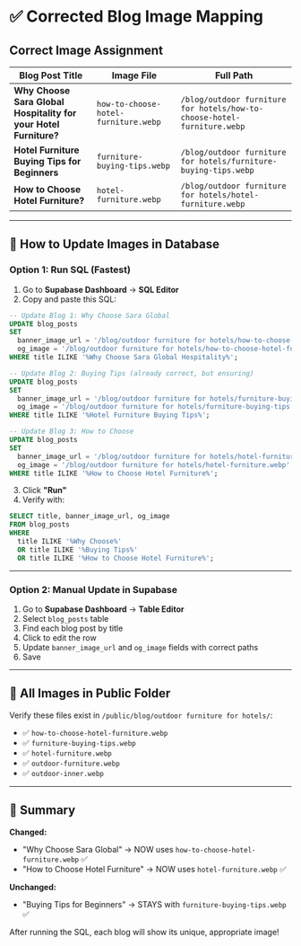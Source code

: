 # ✅ Corrected Blog Image Mapping

## Correct Image Assignment

| Blog Post Title | Image File | Full Path |
|----------------|------------|-----------|
| **Why Choose Sara Global Hospitality for your Hotel Furniture?** | `how-to-choose-hotel-furniture.webp` | `/blog/outdoor furniture for hotels/how-to-choose-hotel-furniture.webp` |
| **Hotel Furniture Buying Tips for Beginners** | `furniture-buying-tips.webp` | `/blog/outdoor furniture for hotels/furniture-buying-tips.webp` |
| **How to Choose Hotel Furniture?** | `hotel-furniture.webp` | `/blog/outdoor furniture for hotels/hotel-furniture.webp` |

---

## 🚀 How to Update Images in Database

### Option 1: Run SQL (Fastest)

1. Go to **Supabase Dashboard** → **SQL Editor**
2. Copy and paste this SQL:

```sql
-- Update Blog 1: Why Choose Sara Global
UPDATE blog_posts
SET 
  banner_image_url = '/blog/outdoor furniture for hotels/how-to-choose-hotel-furniture.webp',
  og_image = '/blog/outdoor furniture for hotels/how-to-choose-hotel-furniture.webp'
WHERE title ILIKE '%Why Choose Sara Global Hospitality%';

-- Update Blog 2: Buying Tips (already correct, but ensuring)
UPDATE blog_posts
SET 
  banner_image_url = '/blog/outdoor furniture for hotels/furniture-buying-tips.webp',
  og_image = '/blog/outdoor furniture for hotels/furniture-buying-tips.webp'
WHERE title ILIKE '%Hotel Furniture Buying Tips%';

-- Update Blog 3: How to Choose
UPDATE blog_posts
SET 
  banner_image_url = '/blog/outdoor furniture for hotels/hotel-furniture.webp',
  og_image = '/blog/outdoor furniture for hotels/hotel-furniture.webp'
WHERE title ILIKE '%How to Choose Hotel Furniture%';
```

3. Click **"Run"**
4. Verify with:

```sql
SELECT title, banner_image_url, og_image
FROM blog_posts
WHERE 
  title ILIKE '%Why Choose%'
  OR title ILIKE '%Buying Tips%'
  OR title ILIKE '%How to Choose Hotel Furniture%';
```

---

### Option 2: Manual Update in Supabase

1. Go to **Supabase Dashboard** → **Table Editor**
2. Select `blog_posts` table
3. Find each blog post by title
4. Click to edit the row
5. Update `banner_image_url` and `og_image` fields with correct paths
6. Save

---

## 📁 All Images in Public Folder

Verify these files exist in `/public/blog/outdoor furniture for hotels/`:

- ✅ `how-to-choose-hotel-furniture.webp`
- ✅ `furniture-buying-tips.webp`
- ✅ `hotel-furniture.webp`
- ✅ `outdoor-furniture.webp`
- ✅ `outdoor-inner.webp`

---

## 🎯 Summary

**Changed:**
- "Why Choose Sara Global" → NOW uses `how-to-choose-hotel-furniture.webp` ✅
- "How to Choose Hotel Furniture" → NOW uses `hotel-furniture.webp` ✅

**Unchanged:**
- "Buying Tips for Beginners" → STAYS with `furniture-buying-tips.webp` ✅

After running the SQL, each blog will show its unique, appropriate image!

